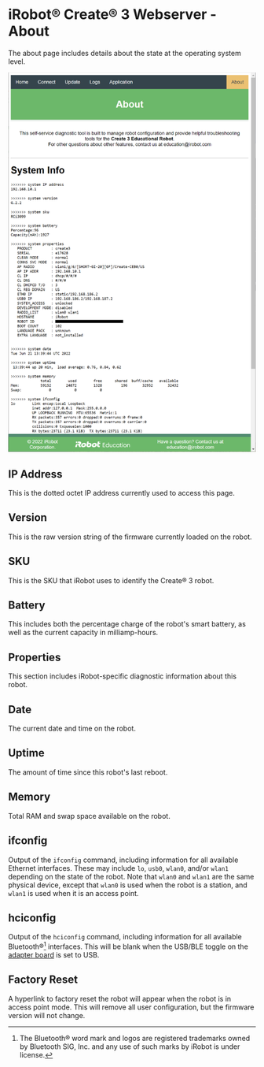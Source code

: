 # iRobot® Create® 3 Webserver - About
The about page includes details about the state at the operating system level.

![Picture of about page](data/about.png)

## IP Address
This is the dotted octet IP address currently used to access this page.

## Version
This is the raw version string of the firmware currently loaded on the robot.

## SKU
This is the SKU that iRobot uses to identify the Create® 3 robot.

## Battery
This includes both the percentage charge of the robot's smart battery, as well as the current capacity in milliamp-hours.

## Properties
This section includes iRobot-specific diagnostic information about this robot.

## Date
The current date and time on the robot.

## Uptime
The amount of time since this robot's last reboot.

## Memory
Total RAM and swap space available on the robot.

## ifconfig
Output of the `ifconfig` command, including information for all available Ethernet interfaces.
These may include `lo`, `usb0`, `wlan0`, and/or `wlan1` depending on the state of the robot.
Note that `wlan0` and `wlan1` are the same physical device, except that `wlan0` is used when the robot is a station, and `wlan1` is used when it is an access point.

## hciconfig
Output of the `hciconfig` command, including information for all available Bluetooth®[^1] interfaces.
This will be blank when the USB/BLE toggle on the [adapter board](../hw/adapter.md) is set to USB.

## Factory Reset
A hyperlink to factory reset the robot will appear when the robot is in access point mode.
This will remove all user configuration, but the firmware version will not change.

[^1]: The Bluetooth® word mark and logos are registered trademarks owned by Bluetooth SIG, Inc. and any use of such marks by iRobot is under license.
[^2]: All other trademarks mentioned are the property of their respective owners.